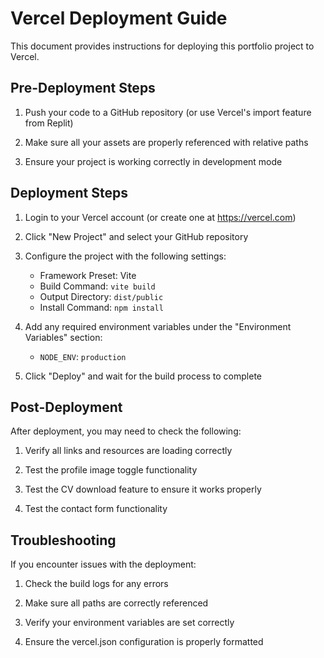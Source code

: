 # Vercel Deployment Guide

This document provides instructions for deploying this portfolio project to Vercel.

## Pre-Deployment Steps

1. Push your code to a GitHub repository (or use Vercel's import feature from Replit)

2. Make sure all your assets are properly referenced with relative paths

3. Ensure your project is working correctly in development mode

## Deployment Steps

1. Login to your Vercel account (or create one at https://vercel.com)

2. Click "New Project" and select your GitHub repository

3. Configure the project with the following settings:
   - Framework Preset: Vite
   - Build Command: `vite build`
   - Output Directory: `dist/public`
   - Install Command: `npm install`

4. Add any required environment variables under the "Environment Variables" section:
   - `NODE_ENV`: `production`

5. Click "Deploy" and wait for the build process to complete

## Post-Deployment

After deployment, you may need to check the following:

1. Verify all links and resources are loading correctly

2. Test the profile image toggle functionality

3. Test the CV download feature to ensure it works properly

4. Test the contact form functionality

## Troubleshooting

If you encounter issues with the deployment:

1. Check the build logs for any errors

2. Make sure all paths are correctly referenced

3. Verify your environment variables are set correctly

4. Ensure the vercel.json configuration is properly formatted